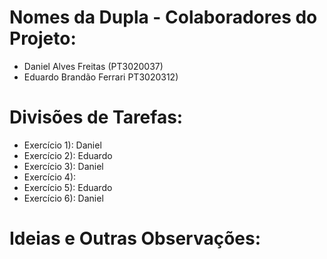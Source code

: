 # Nomes da Dupla - Colaboradores do Projeto:

- Daniel Alves Freitas (PT3020037)
- Eduardo Brandão Ferrari PT3020312)

# Divisões de Tarefas:

- Exercício 1): Daniel
- Exercício 2): Eduardo
- Exercício 3): Daniel
- Exercício 4): 
- Exercício 5): Eduardo
- Exercício 6): Daniel

# Ideias e Outras Observações:

